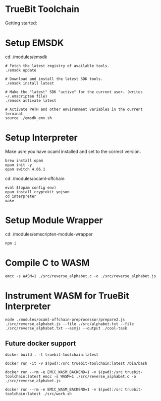 # TrueBit Toolchain

Getting started:

# Setup EMSDK

cd ./modules/emsdk

```
# Fetch the latest registry of available tools.
./emsdk update

# Download and install the latest SDK tools.
./emsdk install latest

# Make the "latest" SDK "active" for the current user. (writes ~/.emscripten file)
./emsdk activate latest

# Activate PATH and other environment variables in the current terminal
source ./emsdk_env.sh
```

# Setup Interpreter


Make usre you have ocaml installed and set to the correct version.

```
brew install opam  
opam init -y
opam switch 4.06.1
```

cd ./modules/ocaml-offchain

```
eval $(opam config env)
opam install cryptokit yojson
cd interpreter
make
```

# Setup Module Wrapper

cd ./modules/emscripten-module-wrapper

```
npm i
```

# Compile C to WASM

```
emcc -s WASM=1 ./src/reverse_alphabet.c -o ./src/reverse_alphabet.js
```

# Instrument WASM for TrueBit Interpreter  

```
node ./modules/ocaml-offchain-preprocessor/prepare2.js ./src/reverse_alphabet.js --file ./src/alphabet.txt --file ./src/reverse_alphabet.txt --asmjs --output ./cool-task
 ```


## Future docker support


```
docker build . -t truebit-toolchain:latest

docker run -it -v $(pwd):/src truebit-toolchain:latest /bin/bash

docker run --rm -e EMCC_WASM_BACKEND=1 -v $(pwd):/src truebit-toolchain:latest emcc -s WASM=1 ./src/reverse_alphabet.c -o ./src/reverse_alphabet.js

docker run --rm -e EMCC_WASM_BACKEND=1 -v $(pwd):/src truebit-toolchain:latest ./src/work.sh
```